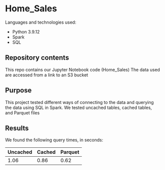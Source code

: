 # Home_Sales

Languages and technologies used:
- Python 3.9.12
- Spark
- SQL

## Repository contents

This repo contains our Jupyter Notebook code (Home_Sales)
The data used are accessed from a link to an S3 bucket

## Purpose

This project tested different ways of connecting to the data and querying the data using SQL in Spark.
We tested uncached tables, cached tables, and Parquet files

## Results

We found the following query times, in seconds:

| Uncached  | Cached  |  Parquet |
|---|---|---|
|  1.06 | 0.86  | 0.62  |